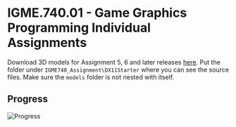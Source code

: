 # IGME.740.01 - Game Graphics Programming Individual Assignments

Download 3D models for Assignment 5, 6 and later releases [here](https://github.com/shurunxuan/IGME740_Assignment/releases/download/MDL/models.7z). Put the folder under `IGME740_Assignment\DX11Starter` where you can see the source files. Make sure the `models` folder is not nested with itself.

## Progress

![Progress](miscs/progress.gif)